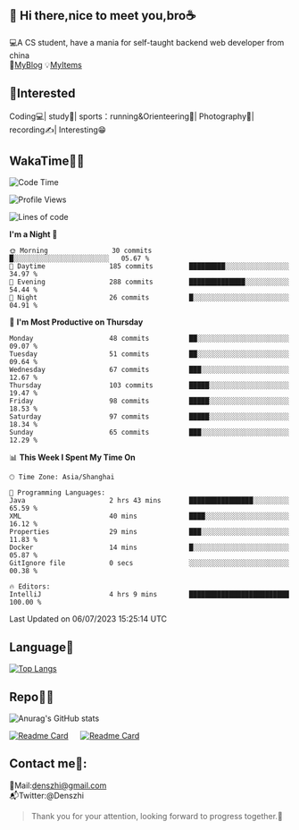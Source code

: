 👋 Hi there,nice to meet you,bro☕
---
💻A CS student, have a mania for self-taught backend web developer from china   
👣[MyBlog](https://github.com/HealUP/MyBlog)
💡[MyItems](https://healup.github.io/)

 <!-- waka-box start -->
 <!-- waka-box end -->
 
🧲**Interested**
--
Coding💻| study📖| sports：running&Orienteering🏃‍| Photography📸| recording✍️| Interesting😁

WakaTime👨‍💻
---
<!--START_SECTION:waka-->
![Code Time](http://img.shields.io/badge/Code%20Time-231%20hrs%2030%20mins-blue)

![Profile Views](http://img.shields.io/badge/Profile%20Views-6-blue)

![Lines of code](https://img.shields.io/badge/From%20Hello%20World%20I%27ve%20Written-167.1%20thousand%20lines%20of%20code-blue)

**I'm a Night 🦉** 

```text
🌞 Morning                30 commits          █░░░░░░░░░░░░░░░░░░░░░░░░   05.67 % 
🌆 Daytime                185 commits         █████████░░░░░░░░░░░░░░░░   34.97 % 
🌃 Evening                288 commits         ██████████████░░░░░░░░░░░   54.44 % 
🌙 Night                  26 commits          █░░░░░░░░░░░░░░░░░░░░░░░░   04.91 % 
```
📅 **I'm Most Productive on Thursday** 

```text
Monday                   48 commits          ██░░░░░░░░░░░░░░░░░░░░░░░   09.07 % 
Tuesday                  51 commits          ██░░░░░░░░░░░░░░░░░░░░░░░   09.64 % 
Wednesday                67 commits          ███░░░░░░░░░░░░░░░░░░░░░░   12.67 % 
Thursday                 103 commits         █████░░░░░░░░░░░░░░░░░░░░   19.47 % 
Friday                   98 commits          █████░░░░░░░░░░░░░░░░░░░░   18.53 % 
Saturday                 97 commits          █████░░░░░░░░░░░░░░░░░░░░   18.34 % 
Sunday                   65 commits          ███░░░░░░░░░░░░░░░░░░░░░░   12.29 % 
```


📊 **This Week I Spent My Time On** 

```text
🕑︎ Time Zone: Asia/Shanghai

💬 Programming Languages: 
Java                     2 hrs 43 mins       ████████████████░░░░░░░░░   65.59 % 
XML                      40 mins             ████░░░░░░░░░░░░░░░░░░░░░   16.12 % 
Properties               29 mins             ███░░░░░░░░░░░░░░░░░░░░░░   11.83 % 
Docker                   14 mins             █░░░░░░░░░░░░░░░░░░░░░░░░   05.87 % 
GitIgnore file           0 secs              ░░░░░░░░░░░░░░░░░░░░░░░░░   00.38 % 

🔥 Editors: 
IntelliJ                 4 hrs 9 mins        █████████████████████████   100.00 % 
```


 Last Updated on 06/07/2023 15:25:14 UTC
<!--END_SECTION:waka-->

Language🚀
---
[![Top Langs](https://github-readme-stats.vercel.app/api/top-langs/?username=HealUP&layout=compact&hide_border=true)](https://github.com/HealUP)

Repo🧑‍💻
---
![Anurag's GitHub stats](https://github-readme-stats.vercel.app/api?username=HealUP&count_private=true&show_icons=true&theme=gruvbox&hide_border=true) 

[![Readme Card](https://github-readme-stats.vercel.app/api/pin/?username=HealUP&repo=InternetEy&theme=transparent)](https://github.com/HealUP/InternetEy) &emsp;
[![Readme Card](https://github-readme-stats.vercel.app/api/pin/?username=HealUP&repo=CampusExperience&theme=transparent)](https://github.com/HealUP/CampusExperience)


Contact me📱:
---
📮Mail:denszhi@gmail.com  
📬Twitter:@Denszhi  

> Thank you for your attention, looking forward to progress together.🎉
